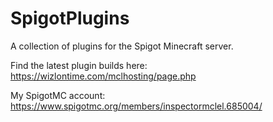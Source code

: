 # SpigotPlugins
A collection of plugins for the Spigot Minecraft server.

Find the latest plugin builds here: https://wizlontime.com/mclhosting/page.php 


My SpigotMC account: https://www.spigotmc.org/members/inspectormclel.685004/
